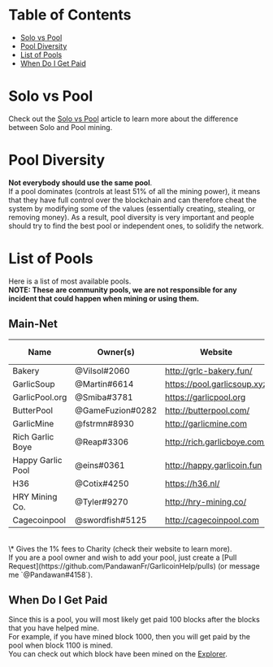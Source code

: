 # Table of Contents
- [Solo vs Pool](#solo-vs-pool)
- [Pool Diversity](#pool-diversity)
- [List of Pools](#list-of-pools)
- [When Do I Get Paid](#when-do-i-get-paid)

# Solo vs Pool
Check out the [Solo vs Pool](how-to-mine.html#solo-vs-pool) article to learn more about the difference between Solo and Pool mining.

# Pool Diversity
**Not everybody should use the same pool**.  
If a pool dominates (controls at least 51% of all the mining power), it means that they have full control over the blockchain and can therefore cheat the system by modifying some of the values (essentially creating, stealing, or removing money). As a result, pool diversity is very important and people should try to find the best pool or independent ones, to solidify the network.

# List of Pools
Here is a list of most available pools.  
**NOTE: These are community pools, we are not responsible for any incident that could happen when mining or using them.**

## Main-Net
| Name              | Owner(s)                 | Website                     | Pool Fee | Address                                   | Verified |
|-------------------|--------------------------|-----------------------------|----------|-------------------------------------------|----------|
| Bakery            | @Vilsol#2060             | http://grlc-bakery.fun/     | 1%       | stratum+tcp://pool.grlc-bakery.fun:3333   | Yes      |
| GarlicSoup        | @Martin#6614             | https://pool.garlicsoup.xyz | 1%**\*** | stratum+tcp://us.pool.garlicsoup.xyz:3333 | Yes      |
| GarlicPool.org    | @Smiba#3781              | https://garlicpool.org      | 1%       | stratum+tcp://stratum.garlicpool.org:3333 | No       |
| ButterPool        | @GameFuzion#0282         | http://butterpool.com/      | 0.75%    | stratum+tcp://butterpool.com:3032         | No       |
| GarlicMine        | @fstrmn#8930             | http://garlicmine.com       | 0.420%   | stratum+tcp://garlicmine.com:3333         | No       |
| Rich Garlic Boye  | @Reap#3306               | http://rich.garlicboye.com/ | 1%       | stratum+tcp://rich.garlicboye.com:3333    | No       |
| Happy Garlic Pool | @eins#0361               | http://happy.garlicoin.fun  | 0.7%     | stratum+tcp://happy.garlicoin.fun:3210    | No       |
| H36               | @Cotix#4250              | https://h36.nl/             | 0%       | stratum+tcp://h36.nl:3333                 | No       |
| HRY Mining Co.    | @Tyler#9270              | http://hry-mining.co/       | 0.5%     | stratum+tcp://hry-mining.co:3032          | No       |
| Cagecoinpool    | @swordfish#5125             | http://cagecoinpool.com    | 1%     | stratum+tcp://cagecoinpool.com:3334          | No       |

<br>
\* Gives the 1% fees to Charity (check their website to learn more).  
<br>
If you are a pool owner and wish to add your pool, just create a [Pull Request](https://github.com/PandawanFr/GarlicoinHelp/pulls) (or message me `@Pandawan#4158`).

## When Do I Get Paid
Since this is a pool, you will most likely get paid 100 blocks after the blocks that you have helped mine.  
For example, if you have mined block 1000, then you will get paid by the pool when block 1100 is mined.  
You can check out which block have been mined on the [Explorer](http://explorer.garlicoin.io/).
